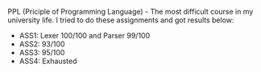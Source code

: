 PPL (Priciple of Programming Language) - The most difficult course in my university life. I tried to do these assignments and got results below:
- ASS1: Lexer 100/100 and Parser 99/100
- ASS2: 93/100
- ASS3: 95/100
- ASS4: Exhausted
